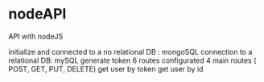 # nodeAPI
API with nodeJS 

initialize and connected to a no relational DB : mongoSQL
connection to a relational DB: mySQL
generate token
6 routes configurated
4 main routes ( POST, GET, PUT, DELETE) 
get user by token
get user by id
